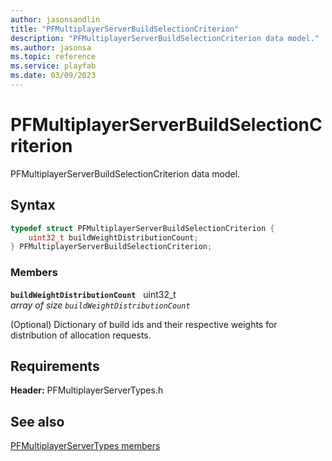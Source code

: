```yaml
---
author: jasonsandlin
title: "PFMultiplayerServerBuildSelectionCriterion"
description: "PFMultiplayerServerBuildSelectionCriterion data model."
ms.author: jasonsa
ms.topic: reference
ms.service: playfab
ms.date: 03/09/2023
---
```


# PFMultiplayerServerBuildSelectionCriterion  

PFMultiplayerServerBuildSelectionCriterion data model.  

## Syntax  
  
```cpp
typedef struct PFMultiplayerServerBuildSelectionCriterion {  
    uint32_t buildWeightDistributionCount;  
} PFMultiplayerServerBuildSelectionCriterion;  
```
  
### Members  
  
**`buildWeightDistributionCount`** &nbsp; uint32_t  
*array of size `buildWeightDistributionCount`*  
  
(Optional) Dictionary of build ids and their respective weights for distribution of allocation requests.
  
  
## Requirements  
  
**Header:** PFMultiplayerServerTypes.h
  
## See also  
[PFMultiplayerServerTypes members](../pfmultiplayerservertypes_members.md)  

  
  
